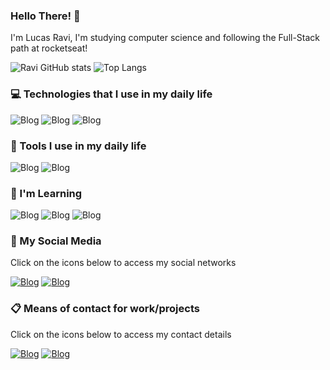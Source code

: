 
### Hello There! 👋

<p> I'm Lucas Ravi, I'm studying computer science and following the Full-Stack path at rocketseat!

![Ravi GitHub stats](https://github-readme-stats.vercel.app/api?username=TheLucasRavi&show_icons=true&theme=apprentice)
![Top Langs](https://github-readme-stats.vercel.app/api/top-langs/?username=TheLucasRavi&layout=compact&theme=apprentice)

### 💻 Technologies that I use in my daily life

![Blog](https://img.shields.io/badge/HTML-239120?style=for-the-badge&logo=html5&logoColor=white)
![Blog](https://img.shields.io/badge/Figma-F24E1E?style=for-the-badge&logo=figma&logoColor=white)
![Blog](https://img.shields.io/badge/CSS-239120?&style=for-the-badge&logo=css3&logoColor=white)

### 🔨 Tools I use in my daily life

![Blog](https://camo.githubusercontent.com/4819d126312003b6b8b60092b530f0d81a19f198c9d3df321129cd67b7675cdd/68747470733a2f2f696d672e736869656c64732e696f2f62616467652f5653436f64652d3231353935393f7374796c653d666f722d7468652d6261646765266c6f676f3d76697375616c2d73747564696f2d636f6465266c6f676f436f6c6f723d626c7565)
![Blog](https://img.shields.io/badge/sublime_text-%23575757.svg?&style=for-the-badge&logo=sublime-text&logoColor=important)

### 🙂 I'm Learning

![Blog](https://camo.githubusercontent.com/b50d4b5449ac9bed0fc02238425fd56db93011d5019563595023ff0bb1a02162/68747470733a2f2f696d672e736869656c64732e696f2f62616467652f4a6176615363726970742d4637444631453f7374796c653d666f722d7468652d6261646765266c6f676f3d6a617661736372697074266c6f676f436f6c6f723d626c61636b)
![Blog](https://camo.githubusercontent.com/929b677f1c8ebb5b31f1d0fd51b52846cdccdd4748c5c7e092dbe3527b91cd7b/68747470733a2f2f696d672e736869656c64732e696f2f62616467652f52656163742532302d2532333032353639422e7376673f267374796c653d666f722d7468652d6261646765266c6f676f3d5265616374266c6f676f436f6c6f723d7768697465)
![Blog](https://camo.githubusercontent.com/fcf322816f6e24371e03b6717fcb7f09de5e0b2f6a462f5a32bc0b00c98aef27/68747470733a2f2f696d672e736869656c64732e696f2f62616467652f52656163742532304e61746976652d2532333032353639422e7376673f267374796c653d666f722d7468652d6261646765266c6f676f3d5265616374266c6f676f436f6c6f723d7768697465)

### 📱 My Social Media

<p> Click on the icons below to access my social networks

[![Blog](https://img.shields.io/badge/Instagram-E4405F?style=for-the-badge&logo=instagram&logoColor=white)](https://www.instagram.com/raviizzy/)
[![Blog](https://img.shields.io/badge/LinkedIn-0077B5?style=for-the-badge&logo=linkedin&logoColor=white)](https://www.linkedin.com/in/lucas-ravi-aa942b351/)

### 📋 Means of contact for work/projects

<p> Click on the icons below to access my contact details

[![Blog](https://img.shields.io/badge/Gmail-D14836?style=for-the-badge&logo=gmail&logoColor=white)](https://mail.google.com/mail/u/0/#inbox?compose=GTvVlcRwQnZxlXMPHKHpkNHFLHzMrgcXZzRCMMwZPnTsrcgbsWPJtBkVBFLsZPnbhrLDbPLDZcbSD)
[![Blog](https://img.shields.io/badge/Discord-7289DA?style=for-the-badge&logo=discord&logoColor=white)](https://discord.gg/zTYayMY7mD)
